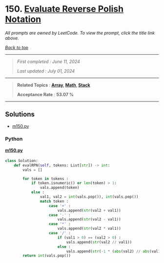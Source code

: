 # 150. [Evaluate Reverse Polish Notation](<https://leetcode.com/problems/evaluate-reverse-polish-notation>)

*All prompts are owned by LeetCode. To view the prompt, click the title link above.*

*[Back to top](<../README.md>)*

------

> *First completed : June 11, 2024*
>
> *Last updated : July 01, 2024*

------

> **Related Topics** : **[Array](<by_topic/Array.md>), [Math](<by_topic/Math.md>), [Stack](<by_topic/Stack.md>)**
>
> **Acceptance Rate** : **53.07 %**

------

## Solutions

- [m150.py](<../my-submissions/m150.py>)
### Python
#### [m150.py](<../my-submissions/m150.py>)
```Python
class Solution:
    def evalRPN(self, tokens: List[str]) -> int:
        vals = []

        for token in tokens :
            if token.isnumeric() or len(token) > 1:
                vals.append(token)
            else :
                val1, val2 = int(vals.pop()), int(vals.pop())
                match token :
                    case '+' :
                        vals.append(str(val2 + val1))
                    case '-' :
                        vals.append(str(val2 - val1))
                    case '*' :
                        vals.append(str(val2 * val1))
                    case '/' :
                        if (val1 > 0) == (val2 > 0) :
                            vals.append(str(val2 // val1))
                        else :
                            vals.append(str(-1 * (abs(val2) // abs(val1))))
        return int(vals.pop())
```

